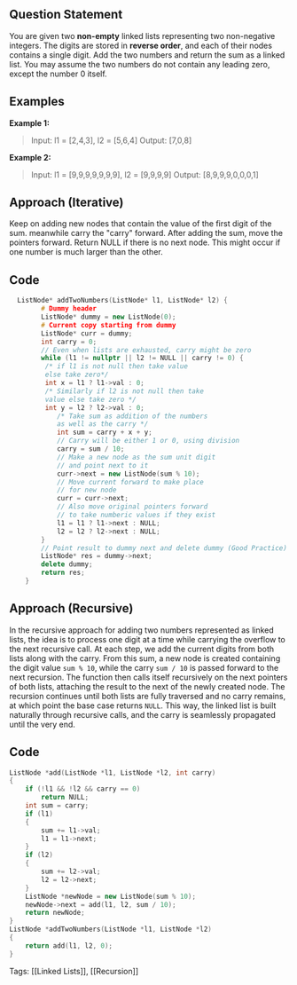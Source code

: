 ## Question Statement

You are given two **non-empty** linked lists representing two non-negative integers. The digits are stored in **reverse order**, and each of their nodes contains a single digit. Add the two numbers and return the sum as a linked list.
You may assume the two numbers do not contain any leading zero, except the number 0 itself.
## Examples
 **Example 1:**
> Input: l1 = [2,4,3], l2 = [5,6,4]
> Output: [7,0,8]

**Example 2:**
>Input: l1 = [9,9,9,9,9,9,9], l2 = [9,9,9,9]
>Output: [8,9,9,9,0,0,0,1]
## Approach (Iterative)
Keep on adding new nodes that contain the value of the first digit of the sum. meanwhile carry the "carry" forward. After adding the sum, move the pointers forward. Return NULL if there is no next node. This might occur if one number is much larger than the other.
## Code
```cpp
  ListNode* addTwoNumbers(ListNode* l1, ListNode* l2) {
        # Dummy header
        ListNode* dummy = new ListNode(0);
        # Current copy starting from dummy
        ListNode* curr = dummy;
        int carry = 0;
        // Even when lists are exhausted, carry might be zero
        while (l1 != nullptr || l2 != NULL || carry != 0) {
         /* if l1 is not null then take value 
         else take zero*/
         int x = l1 ? l1->val : 0;
         /* Similarly if l2 is not null then take 
         value else take zero */
         int y = l2 ? l2->val : 0;
            /* Take sum as addition of the numbers
            as well as the carry */
            int sum = carry + x + y;
            // Carry will be either 1 or 0, using division
            carry = sum / 10;
            // Make a new node as the sum unit digit
            // and point next to it
            curr->next = new ListNode(sum % 10);
            // Move current forward to make place
            // for new node
            curr = curr->next;
            // Also move original pointers forward
            // to take numberic values if they exist
            l1 = l1 ? l1->next : NULL;
            l2 = l2 ? l2->next : NULL;
        }
        // Point result to dummy next and delete dummy (Good Practice)
        ListNode* res = dummy->next;
        delete dummy;
        return res;
    }
```

## Approach (Recursive)
In the recursive approach for adding two numbers represented as linked lists, the idea is to process one digit at a time while carrying the overflow to the next recursive call. At each step, we add the current digits from both lists along with the carry. From this sum, a new node is created containing the digit value `sum % 10`, while the carry `sum / 10` is passed forward to the next recursion. The function then calls itself recursively on the next pointers of both lists, attaching the result to the next of the newly created node. The recursion continues until both lists are fully traversed and no carry remains, at which point the base case returns `NULL`. This way, the linked list is built naturally through recursive calls, and the carry is seamlessly propagated until the very end.
## Code
```cpp
ListNode *add(ListNode *l1, ListNode *l2, int carry)
{
    if (!l1 && !l2 && carry == 0)
        return NULL;
    int sum = carry;
    if (l1)
    {
        sum += l1->val;
        l1 = l1->next;
    }
    if (l2)
    {
        sum += l2->val;
        l2 = l2->next;
    }
    ListNode *newNode = new ListNode(sum % 10);
    newNode->next = add(l1, l2, sum / 10);
    return newNode;
}
ListNode *addTwoNumbers(ListNode *l1, ListNode *l2)
{
    return add(l1, l2, 0);
}
```
Tags: [[Linked Lists]], [[Recursion]]
